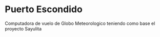 Puerto Escondido
==

Computadora de vuelo de Globo Meteorologico teniendo como base el proyecto Sayulita 

